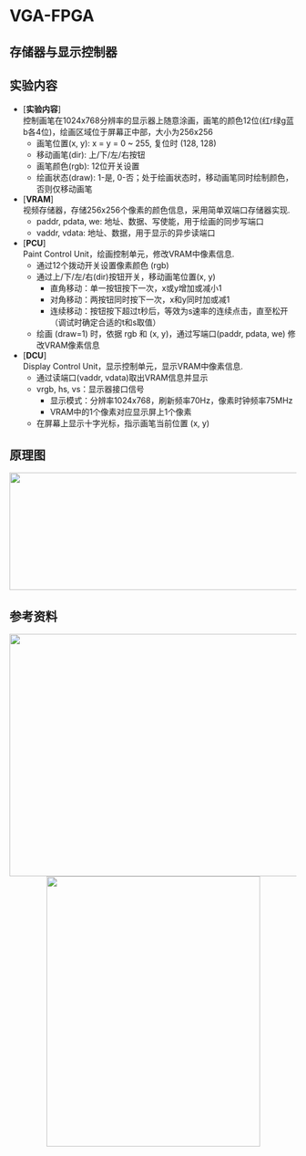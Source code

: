 # VGA-FPGA

## 存储器与显示控制器 

## 实验内容

* [**实验内容**]  
    控制画笔在1024x768分辨率的显示器上随意涂画，画笔的颜色12位(红r绿g蓝b各4位)，绘画区域位于屏幕正中部，大小为256x256
    * 画笔位置(x, y): x = y = 0 ~ 255, 复位时 (128, 128)
    * 移动画笔(dir): 上/下/左/右按钮
    * 画笔颜色(rgb): 12位开关设置
    * 绘画状态(draw): 1-是, 0-否；处于绘画状态时，移动画笔同时绘制颜色，否则仅移动画笔
* [**VRAM**]  
    视频存储器，存储256x256个像素的颜色信息，采用简单双端口存储器实现.  
    * paddr, pdata, we: 地址、数据、写使能，用于绘画的同步写端口
    * vaddr, vdata: 地址、数据，用于显示的异步读端口 
* [**PCU**]  
    Paint Control Unit，绘画控制单元，修改VRAM中像素信息.
    * 通过12个拨动开关设置像素颜色 (rgb)
    * 通过上/下/左/右(dir)按钮开关，移动画笔位置(x, y)
        * 直角移动：单一按钮按下一次，x或y增加或减小1
        * 对角移动：两按钮同时按下一次，x和y同时加或减1
        * 连续移动：按钮按下超过t秒后，等效为s速率的连续点击，直至松开（调试时确定合适的t和s取值）
    * 绘画 (draw=1) 时，依据 rgb 和 (x, y)，通过写端口(paddr, pdata, we) 修改VRAM像素信息
* [**DCU**]  
    Display Control Unit，显示控制单元，显示VRAM中像素信息.
    * 通过读端口(vaddr, vdata)取出VRAM信息并显示
    * vrgb, hs, vs：显示器接口信号
        * 显示模式：分辨率1024x768，刷新频率70Hz，像素时钟频率75MHz
        * VRAM中的1个像素对应显示屏上1个像素
    * 在屏幕上显示十字光标，指示画笔当前位置 (x, y)

## 原理图
<div align=center>
    <img width="650" height="206" src="https://github.com/fox6666/VGA-FPGA/blob/master/images/VGA.png" "原理图"/>
</div>


## 参考资料
<div align=center>
    <img width="657" height="425" src="https://github.com/fox6666/VGA-FPGA/blob/master/images/VGA1.png" "原理图"/>
</div>    
<div align=center>
    <img width="375" height="474" src="https://github.com/fox6666/VGA-FPGA/blob/master/images/VGA2.png" "原理图"/>
</div>



